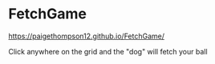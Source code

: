 # FetchGame

https://paigethompson12.github.io/FetchGame/

Click anywhere on the grid and the "dog" will fetch your ball 

